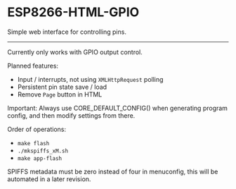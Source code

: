 # ESP8266-HTML-GPIO
Simple web interface for controlling pins.

---

Currently only works with GPIO output control.

Planned features:

- Input / interrupts, not using `XMLHttpRequest` polling
- Persistent pin state save / load
- Remove `Page` button in HTML

Important: Always use CORE_DEFAULT_CONFIG() when generating program config, and 
then modify settings from there.

Order of operations:

- `make flash`
- `./mkspiffs_xM.sh`
- `make app-flash`

SPIFFS metadata must be zero instead of four in menuconfig, this will be 
automated in a later revision.
